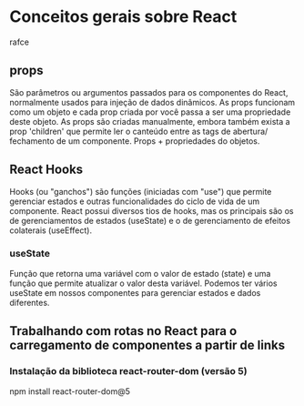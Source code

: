# Conceitos gerais sobre React

rafce

## props

São parâmetros ou argumentos passados para os componentes do React, normalmente usados para injeção de dados dinâmicos. As props funcionam como um objeto e cada prop criada por você passa a ser uma propriedade deste objeto.
As props são criadas manualmente, embora também exista a prop 'children' que permite ler o canteúdo entre as tags de abertura/ fechamento de um componente.
Props + propriedades do objetos.

## React Hooks

Hooks (ou "ganchos") são funções (iniciadas com "use") que permite gerenciar estados e outras funcionalidades do ciclo de vida de um componente.
React possui diversos tios de hooks, mas os principais são os de gerenciamentos de estados (useState) e o de gerenciamento de efeitos colaterais (useEffect).

### useState

Função que retorna uma variável com o valor de estado (state) e uma função que permite atualizar o valor desta variável. Podemos ter vários useState em nossos componentes para gerenciar estados e dados diferentes.

## Trabalhando com rotas no React para o carregamento de componentes a partir de links

### Instalação da biblioteca react-router-dom (versão 5)

npm install react-router-dom@5
